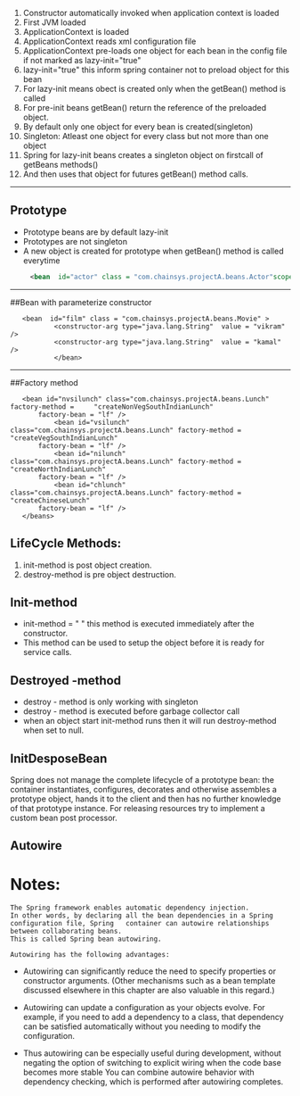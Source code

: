 
  1. Constructor automatically invoked when application context is loaded
  1. First JVM loaded
  1. ApplicationContext is loaded
  1. ApplicationContext reads xml configuration file
  1. ApplicationContext pre-loads one object for each bean in the config file
      if not marked as        lazy-init="true"
  1. lazy-init="true" this inform spring container not to preload object for this bean
  1. For lazy-init means obect is created only when the getBean() method is called 
  1. For pre-init beans getBean() return the reference of the preloaded object.
  1. By default only one object for every bean is created(singleton)
  1. Singleton: Atleast one object for every class but not more than one object
  1. Spring for lazy-init beans creates a singleton object on firstcall of getBeans methods()
  1. And then uses that object for futures getBean() method calls.
  
  
---  
  
## Prototype

- Prototype beans are by default lazy-init  
- Prototypes are not singleton  
- A new object is created for prototype when getBean() method is called everytime

 ``` xml
      <bean  id="actor" class = "com.chainsys.projectA.beans.Actor"scope="prototype"></bean>	
 ```
----

##Bean with parameterize constructor

 ```
    <bean  id="film" class = "com.chainsys.projectA.beans.Movie" >
  	 		<constructor-arg type="java.lang.String"  value = "vikram" />
  	 		<constructor-arg type="java.lang.String"  value = "kamal" />
  	 		</bean> 
 ```
 
 ----
##Factory method


 ```  
    <bean id="nvsilunch" class="com.chainsys.projectA.beans.Lunch" factory-method = 	"createNonVegSouthIndianLunch"
		factory-bean = "lf" />
			<bean id="vsilunch" class="com.chainsys.projectA.beans.Lunch" factory-method = 	"createVegSouthIndianLunch"
		factory-bean = "lf" />
			<bean id="nilunch" class="com.chainsys.projectA.beans.Lunch" factory-method = 	"createNorthIndianLunch"
		factory-bean = "lf" />
			<bean id="chlunch" class="com.chainsys.projectA.beans.Lunch" factory-method = 	"createChineseLunch"
		factory-bean = "lf" />
	</beans>
 ```

## LifeCycle Methods:
   1. init-method is post object creation.
   2. destroy-method is pre object destruction.

## Init-method

-  init-method = " " this method is executed immediately after the constructor.
-  This method  can be used to setup the object before it is ready for service calls.

## Destroyed -method

- destroy - method is only working with singleton
- destroy - method is executed before garbage collector call
- when an object start init-method runs then it will run destroy-method when set to null.

## InitDesposeBean

Spring does not manage the complete lifecycle of a prototype bean: the container instantiates, configures, decorates and otherwise assembles a prototype object, hands it to the client and then has no further knowledge of that prototype instance. For releasing resources try to implement a custom bean post processor.

## Autowire

# Notes: 
	The Spring framework enables automatic dependency injection. 
	In other words, by declaring all the bean dependencies in a Spring configuration file, Spring 	container can autowire relationships between collaborating beans. 
	This is called Spring bean autowiring.

	Autowiring has the following advantages:
-	 Autowiring can significantly reduce the need to specify properties or constructor arguments. 	(Other mechanisms such as a bean template discussed elsewhere in this chapter are also valuable in 	this regard.)
-	Autowiring can update a configuration as your objects evolve. For example, if you need to add a 	dependency to a class, that dependency can be satisfied automatically without you needing to modify 	the configuration.

-	Thus autowiring can be especially useful during development, without negating the option of 	switching to explicit wiring when the code base becomes more stable
	You can combine autowire behavior with dependency checking, which is performed after autowiring 	completes.
  